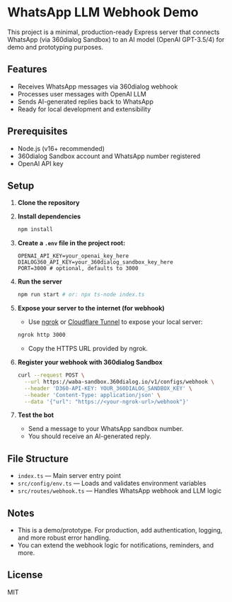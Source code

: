 # WhatsApp LLM Webhook Demo

This project is a minimal, production-ready Express server that connects WhatsApp (via 360dialog Sandbox) to an AI model (OpenAI GPT-3.5/4) for demo and prototyping purposes.

## Features
- Receives WhatsApp messages via 360dialog webhook
- Processes user messages with OpenAI LLM
- Sends AI-generated replies back to WhatsApp
- Ready for local development and extensibility

## Prerequisites
- Node.js (v16+ recommended)
- 360dialog Sandbox account and WhatsApp number registered
- OpenAI API key

## Setup

1. **Clone the repository**

2. **Install dependencies**
   ```bash
   npm install
   ```

3. **Create a `.env` file in the project root:**
   ```env
   OPENAI_API_KEY=your_openai_key_here
   DIALOG360_API_KEY=your_360dialog_sandbox_key_here
   PORT=3000 # optional, defaults to 3000
   ```

4. **Run the server**
   ```bash
   npm run start # or: npx ts-node index.ts
   ```

5. **Expose your server to the internet (for webhook)**
   - Use [ngrok](https://ngrok.com/) or [Cloudflare Tunnel](https://developers.cloudflare.com/cloudflare-one/connections/connect-apps/install-and-setup/tunnel-guide/) to expose your local server:
   ```bash
   ngrok http 3000
   ```
   - Copy the HTTPS URL provided by ngrok.

6. **Register your webhook with 360dialog Sandbox**
   ```bash
   curl --request POST \
     --url https://waba-sandbox.360dialog.io/v1/configs/webhook \
     --header 'D360-API-KEY: YOUR_360DIALOG_SANDBOX_KEY' \
     --header 'Content-Type: application/json' \
     --data '{"url": "https://<your-ngrok-url>/webhook"}'
   ```

7. **Test the bot**
   - Send a message to your WhatsApp sandbox number.
   - You should receive an AI-generated reply.

## File Structure

- `index.ts` — Main server entry point
- `src/config/env.ts` — Loads and validates environment variables
- `src/routes/webhook.ts` — Handles WhatsApp webhook and LLM logic

## Notes
- This is a demo/prototype. For production, add authentication, logging, and more robust error handling.
- You can extend the webhook logic for notifications, reminders, and more.

## License
MIT 